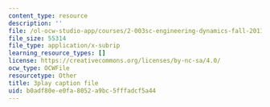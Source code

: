 ```yaml
---
content_type: resource
description: ''
file: /ol-ocw-studio-app/courses/2-003sc-engineering-dynamics-fall-2011/b0adf80ee0fa8052a9bc5fffadcf5a44_Ze5nqLIYUMc.srt
file_size: 55314
file_type: application/x-subrip
learning_resource_types: []
license: https://creativecommons.org/licenses/by-nc-sa/4.0/
ocw_type: OCWFile
resourcetype: Other
title: 3play caption file
uid: b0adf80e-e0fa-8052-a9bc-5fffadcf5a44
---
```

